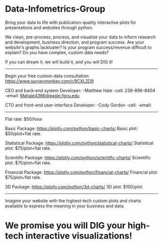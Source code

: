 # Data-Infometrics-Group

Bring your data to life with publication-quality interactive plots for presentations and websites through python.

We clean, pre-process, process, and visualize your data to inform research and development, business direction, and program success.
Are your website's graphs lackluster? Is your program success/revenue difficult to explain? Do you have complex, custom data needs?

If you can dream it, we will build it, and you will DIG it! 

-------------------------------
Begin your free custom-data consultation: https://www.surveymonkey.com/r/9CXL2D9

CEO and back-end system Developer: 
  -Matthew Hale
  -cell: 239-896-8404
  -email: Mahale4366@eagle.fgcu.edu
  
CTO and front-end user-interface Developer:
  -Cody Gordon
  -cell:
  -email:
 
-------------------------------
Flat rate: $50/hour 

Basic Package: https://plotly.com/python/basic-charts/ Basic plot: $50/plot+flat rate.

Statistical Package: https://plotly.com/python/statistical-charts/ Statistical plot: $75/plot+flat rate.

Scientific Package: https://plotly.com/python/scientific-charts/ Scientific plot: $75/plot+flat rate.

Financial Package: https://plotly.com/python/financial-charts/ Financial plot: $75/plot+flat rate.

3D Package: https://plotly.com/python/3d-charts/ 3D plot: $100/plot.

-------------------------------

Imagine your website with the highest-tech custom plots and charts available to express the meaning in your business and data. 

# We promise you will DIG your high-tech interactive visualizations!
